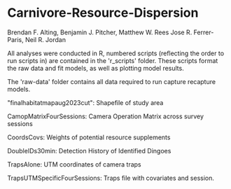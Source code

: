 # Carnivore-Resource-Dispersion
Brendan F. Alting, Benjamin J. Pitcher, Matthew W. Rees Jose R. Ferrer-Paris, Neil R. Jordan

All analyses were conducted in R, numbered scripts (reflecting the order to run scripts in) are contained in the 'r_scripts' folder. 
These scripts format the raw data and fit models, as well as plotting model results. 

The 'raw-data' folder contains all data required to run capture recapture models. 

"finalhabitatmapaug2023cut": Shapefile of study area

CamopMatrixFourSessions: Camera Operation Matrix across survey sessions

CoordsCovs: Weights of potential resource supplements

DoubleIDs30min: Detection History of Identified Dingoes

TrapsAlone: UTM coordinates of camera traps

TrapsUTMSpecificFourSessions: Traps file with covariates and session. 

